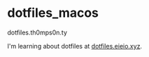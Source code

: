 # dotfiles_macos
dotfiles.th0mps0n.ty

 I'm learning about dotfiles at [dotfiles.eieio.xyz](http://dotfiles.eieio.xyz).
